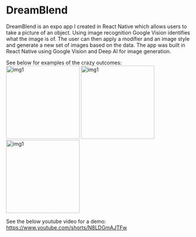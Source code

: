 # DreamBlend

DreamBlend is an expo app I created in React Native which allows users to take a picture of an object. Using image recognition Google Vision identifies what the image is of. The user can then apply a modifier and an image style and generate a new set of images based on the data. The app was built in React Native using Google Vision and Deep AI for image generation.

See below for examples of the crazy outcomes: 
</br>
<img src="https://github.com/user-attachments/assets/42ca0ae0-2494-4d63-8aa7-ba84396e51cf" alt="img1" width="200"/>
<img src="https://github.com/user-attachments/assets/90344e82-356b-4b38-b5e5-6d181c4913fb" alt="img1" width="200"/>
<img src="https://github.com/user-attachments/assets/184cd702-aace-4749-b8e7-881b30943aa6" alt="img1" width="200"/>

See the below youtube video for a demo:
https://www.youtube.com/shorts/N8LDGmAJTFw
